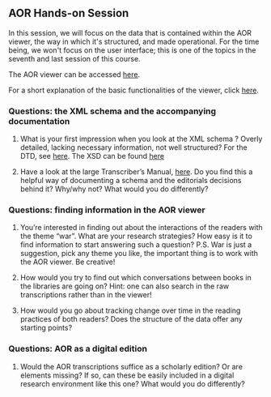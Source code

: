 ## AOR Hands-on Session

In this session, we will focus on the data that is contained within the AOR viewer, the way in which it's structured, and made operational. For the time being, we won't focus on the user interface; this is one of the topics in the seventh and last session of this course.

The AOR viewer can be accessed [here](https://archaeologyofreading.org/viewer/#aor).

For a short explanation of the basic functionalities of the viewer, click [here](https://archaeologyofreading.org/user-manual/). 

### Questions: the XML schema and the accompanying documentation

1) What is your first impression when you look at the XML schema ? Overly detailed, lacking necessary information, not well structured?
    For the DTD, see [here](https://github.com/livesandletters/aor/blob/master/XMLschema/aor2_18112016.dtd). The XSD can be found [here](https://github.com/livesandletters/aor/blob/master/XMLschema/aor2_18112016.xsd)

2) Have a look at the large Transcriber’s Manual, [here](https://archaeologyofreading.org/wp-content/uploads/sites/21/2019/04/AOR2_Transcribers_Manual_29012019.pdf). Do you find this a helpful way of documenting a schema and the editorials decisions behind it? Why/why not? What would you do differently?

### Questions: finding information in the AOR viewer

1) You’re interested in finding out about the interactions of the readers with the theme “war”. What are your research strategies? How easy is it to find information to start answering such a question? P.S. War is just a suggestion, pick any theme you like, the important thing is to work with the AOR viewer. Be creative!

2) How would you try to find out which conversations between books in the libraries are going on? Hint: one can also search in the raw transcriptions rather than in the viewer!

3) How would you go about tracking change over time in the reading practices of both readers? Does the structure of the data offer any starting points?

### Questions: AOR as a digital edition

1) Would the AOR transcriptions suffice as a scholarly edition? Or are elements missing? If so, can these be easily included in a digital research environment like this one? What would you do differently?

